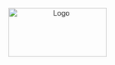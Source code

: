 <!-- PROJECT LOGO -->
<p align="center">
  <a href="https://github.com/Dojeto/Youtube-Downloader">
    <img src="https://user-images.githubusercontent.com/81398258/192766967-5762aa08-136f-4e47-8cd5-3e18dd8d9260.png" alt="Logo" height="100" width="200">
  </a>
